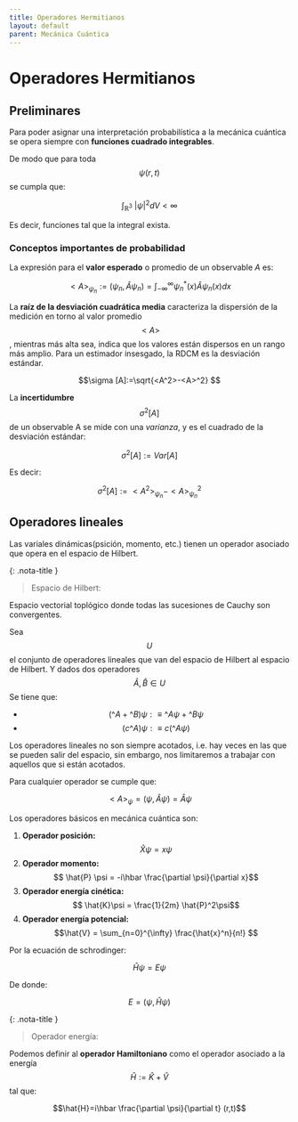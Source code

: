 ```yaml
---
title: Operadores Hermitianos
layout: default
parent: Mecánica Cuántica
---
```

# Operadores Hermitianos

## Preliminares

Para poder asignar una interpretación probabilística a la mecánica cuántica se opera siempre con **funciones cuadrado integrables**.

De modo que para toda $$\psi (r,t)$$ se cumpla que:

$$\int_{\mathbb {R} ^{3}}~|\psi |^{2}dV < \infty$$

Es decir, funciones tal que la integral exista.

### Conceptos importantes de probabilidad


La expresión para el **valor esperado** o promedio de un observable _A_ es:
                                            
$$ <A>_{\psi_n} := (\psi_n, \hat{A} \psi_n)=\int_{-\infty}^{\infty}\psi_n^*(x)\hat{A} \psi_n (x)dx $$

La **raíz de la desviación cuadrática media** caracteriza la dispersión de la medición en torno al valor promedio $$<A>$$, mientras más alta sea, indica que los valores están dispersos en un rango más amplio. Para un estimador insesgado, la RDCM es la desviación estándar. 

$$\sigma [A]:=\sqrt{<A^2>-<A>^2} $$

La **incertidumbre** $$\sigma^2 [A]$$ de un observable A se mide con una *varianza*, y es el cuadrado de la desviación estándar:

  $$\sigma^2 [A]:=Var[A]$$
  
Es decir:
  
  $$\sigma^2 [A]:= <A^2>_{\psi_n} - <A>_{\psi_n}^2$$

## Operadores lineales

Las variales dinámicas(psición, momento, etc.) tienen un operador asociado que opera en el espacio de Hilbert.

{: .nota-title }
> Espacio de Hilbert:
>
>
Espacio vectorial toplógico donde todas las sucesiones de Cauchy son convergentes.

Sea $$U$$ el conjunto de operadores lineales que van del espacio de Hilbert al espacio de Hilbert. Y dados dos operadores $$\hat{A}, \hat{B} \in U$$
Se tiene que:

- $$(\^{A} + \^{B})\psi : \equiv \^{A} \psi + \^{B} \psi $$
- $$(c\^{A})\psi : \equiv c(\^{A}\psi)$$

Los operadores lineales no son siempre acotados, i.e. hay veces en las que se pueden salir del espacio, sin embargo, nos limitaremos a trabajar con aquellos que si están acotados.
  
Para cualquier operador se cumple que:  
  
$$<A>_\psi = (\psi, \hat{A} \psi) = \hat{A} \psi$$
  
Los operadores básicos en mecánica cuántica son:
  
1. **Operador posición:** $$  \hat{X} \psi = x \psi$$
2. **Operador momento:** $$ \hat{P} \psi = -i\hbar \frac{\partial \psi}{\partial x}$$
3. **Operador energía cinética:** $$ \hat{K}\psi = \frac{1}{2m} \hat{P}^2\psi$$
4. **Operador energía potencial:** $$\hat{V} = \sum_{n=0}^{\infty} \frac{\hat{x}^n}{n!} $$
  
Por la ecuación de schrodinger: 
  
   $$ \hat{H} \psi = E \psi$$

De donde:  
  
  $$E =(\psi, \hat{H}\psi)$$
  
{: .nota-title }
> Operador energía:
>
>
Podemos definir al **operador Hamiltoniano** como el operador asociado a la energía $$\hat{H}:= \hat{K} + \hat{V}$$ tal que:

  $$\hat{H}=i\hbar \frac{\partial \psi}{\partial t} (r,t)$$

  

